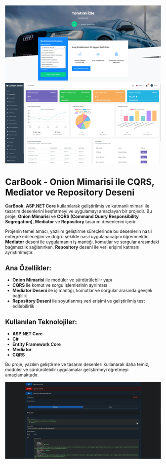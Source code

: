 ![Index](readmeImage/Index.png)
![Dashboard](readmeImage/Dashboard.png)
# CarBook - Onion Mimarisi ile CQRS, Mediator ve Repository Deseni

**CarBook**, **ASP.NET Core** kullanılarak geliştirilmiş ve katmanlı mimari ile tasarım desenlerini keşfetmeyi ve uygulamayı amaçlayan bir projedir. Bu proje, **Onion Mimarisi** ve **CQRS (Command Query Responsibility Segregation)**, **Mediator** ve **Repository** tasarım desenlerini içerir.

Projenin temel amacı, yazılım geliştirme süreçlerinde bu desenlerin nasıl entegre edileceğini ve doğru şekilde nasıl uygulanacağını öğrenmektir. **Mediator** deseni ile uygulamanın iş mantığı, komutlar ve sorgular arasındaki bağımsızlık sağlanırken, **Repository** deseni ile veri erişimi katmanı ayrıştırılmıştır.

## Ana Özellikler:
- **Onion Mimarisi** ile modüler ve sürdürülebilir yapı
- **CQRS** ile komut ve sorgu işlemlerinin ayrılması
- **Mediator Deseni** ile iş mantığı, komutlar ve sorgular arasında gevşek bağlılık
- **Repository Deseni** ile soyutlanmış veri erişimi ve geliştirilmiş test edilebilirlik

## Kullanılan Teknolojiler:
- **ASP.NET Core**
- **C#**
- **Entity Framework Core**
- **Mediator**
- **CQRS**

Bu proje, yazılım geliştirme ve tasarım desenleri kullanarak daha temiz, modüler ve sürdürülebilir uygulamalar geliştirmeyi öğretmeyi amaçlamaktadır.



![Api](readmeImage/Api.png)
